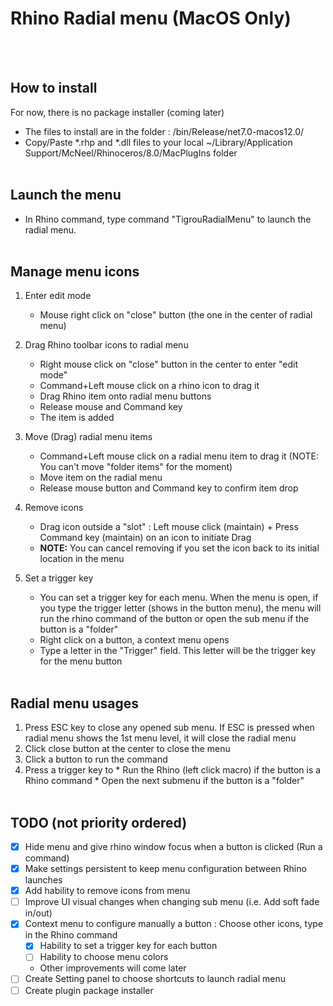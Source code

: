 # Rhino Radial menu (MacOS Only)
<br/><br/>

## How to install
   
For now, there is no package installer (coming later)

- The files to install are in the folder : /bin/Release/net7.0-macos12.0/
- Copy/Paste *.rhp and *.dll files to your local ~/Library/Application Support/McNeel/Rhinoceros/8.0/MacPlugIns folder
<br/><br/>

## Launch the menu
- In Rhino command, type command "TigrouRadialMenu" to launch the radial menu.
<br/><br/>

## Manage menu icons

   1. Enter edit mode
      * Mouse right click on "close" button (the one in the center of radial menu)
      
   2. Drag Rhino toolbar icons to radial menu
      * Right mouse click on "close" button in the center to enter "edit mode"
      * Command+Left mouse click on a rhino icon to drag it
      * Drag Rhino item onto radial menu buttons
      * Release mouse and Command key
      * The item is added
      
   3. Move (Drag) radial menu items
      * Command+Left mouse click on a radial menu item to drag it (NOTE: You can't move "folder items" for the moment)
      * Move item on the radial menu
      * Release mouse button and Command key to confirm item drop
   4. Remove icons
      * Drag icon outside a "slot" : Left mouse click (maintain) + Press Command key (maintain) on an icon to initiate Drag
      * **NOTE:** You can cancel removing if you set the icon back to its initial location in the menu
   5. Set a trigger key
      * You can set a trigger key for each menu. When the menu is open, if you type the trigger letter (shows in the button menu), the menu will run the rhino command of the button or open the sub menu if the button is a "folder"
      * Right click on a button, a context menu opens
      * Type a letter in the "Trigger" field. This letter will be the trigger key for the menu button
<br/><br/>

## Radial menu usages
   1. Press ESC key to close any opened sub menu. If ESC is pressed when radial menu shows the 1st menu level, it will close the radial menu
   2. Click close button at the center to close the menu
   3. Click a button to run the command
   4. Press a trigger key to
     * Run the Rhino (left click macro) if the button is a Rhino command
     * Open the next submenu if the button is a "folder"
<br/><br/>

## TODO (not priority ordered)
   * [x] Hide menu and give rhino window focus when a button is clicked (Run a command)
   * [x] Make settings persistent to keep menu configuration between Rhino launches
   * [x] Add hability to remove icons from menu
   * [ ] Improve UI visual changes when changing sub menu (i.e. Add soft fade in/out)
   * [x] Context menu to configure manually a button : Choose other icons, type in the Rhino command
     * [x] Hability to set a trigger key for each button
     * [ ] Hability to choose menu colors
     * Other improvements will come later
   * [ ] Create Setting panel to choose shortcuts to launch radial menu
   * [ ] Create plugin package installer
